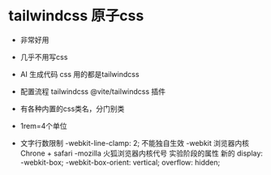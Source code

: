 # tailwindcss 原子css

- 非常好用
- 几乎不用写css 
- AI 生成代码 css 用的都是tailwindcss 
- 配置流程
     tailwindcss @vite/tailwindcss 插件
- 有各种内置的css类名，分门别类
- 1rem=4个单位

- 文字行数限制
    -webkit-line-clamp: 2; 不能独自生效
    -webkit 浏览器内核 Chrone + safari
    -mozilla 火狐浏览器内核代号
    实验阶段的属性 新的
    display: -webkit-box;
    -webkit-box-orient: vertical;
    overflow: hidden;
    


